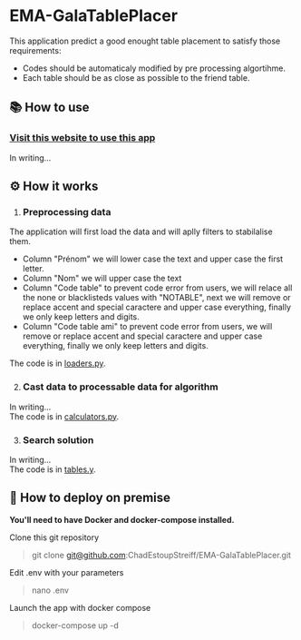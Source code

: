 # EMA-GalaTablePlacer

This application predict a good enought table placement to satisfy those requirements:  
- Codes should be automaticaly modified by pre processing algortihme.
- Each table should be as close as possible to the friend table.  

## 📚 How to use

### [Visit this website to use this app](https://ema-galatableplacer.streamlit.app/)  
In writing...


## ⚙️ How it works
1. ### Preprocessing data
The application will first load the data and will aplly filters to stabilalise them.
- Column "Prénom" we will lower case the text and upper case the first letter.
- Column "Nom" we will upper case the text
- Column "Code table" to prevent code error from users, we will relace all the none or blacklisteds values with "NOTABLE", next we will remove or replace accent and special caractere and upper case everything, finally we only keep letters and digits.
- Column "Code table ami" to prevent code error from users, we will remove or replace accent and special caractere and upper case everything, finally we only keep letters and digits.  

The code is in [loaders.py](src/loaders.py).

2. ### Cast data to processable data for algorithm
In writing...  
The code is in [calculators.py](src/calculators.py).

3. ### Search solution
In writing...  
The code is in [tables.y](src/tables.py).

## 🐳 How to deploy on premise
**You'll need to have Docker and docker-compose installed.**  

Clone this git repository
> git clone git@github.com:ChadEstoupStreiff/EMA-GalaTablePlacer.git

Edit .env with your parameters
> nano .env

Launch the app with docker compose
> docker-compose up -d